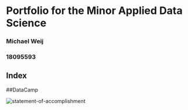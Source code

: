 # Portfolio for the Minor Applied Data Science
### Michael Weij
### 18095593


## Index



##DataCamp

![statement-of-accomplishment](https://www.datacamp.com/statement-of-accomplishment/course/554729f2a11878960f7f3d97ca8c6178b644af7c)
